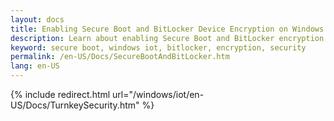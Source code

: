 ```yaml
---
layout: docs
title: Enabling Secure Boot and BitLocker Device Encryption on Windows 10 IoT Core
description: Learn about enabling Secure Boot and BitLocker encryption on your IoT device.
keyword: secure boot, windows iot, bitlocker, encryption, security
permalink: /en-US/Docs/SecureBootAndBitLocker.htm
lang: en-US
---
```


{% include redirect.html url="/windows/iot/en-US/Docs/TurnkeySecurity.htm" %}
